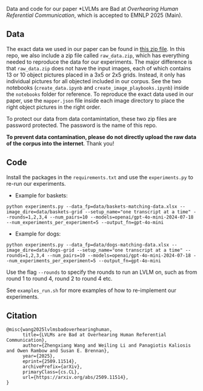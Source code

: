 Data and code for our paper *LVLMs are Bad at *Overhearing Human Referential Communication*, which is accepted to EMNLP 2025 (Main).



## Data

The exact data we used in our paper can be found in [this zip file](https://drive.google.com/file/d/1QX-MkVekARrVszltc7dzqcYc4fFAbFEf/view?usp=sharing). In this repo, we also include a zip file called `raw_data.zip`, which has everything needed to reproduce the data for our experiments. The major difference is that `raw_data.zip` does not have the input images, each of which contains 13 or 10 object pictures placed in a 3x5 or 2x5 grids. Instead, it only has individual pictures for all objected included in our corpus. See the two notebooks (`create_data.ipynb` and `create_image_playbooks.ipynb`) inside the `notebooks` folder for reference. To reproduce the exact data used in our paper, use the `mapper.json` file inside each image directory to place the right object pictures in the right order.

To protect our data from data contamintation, these two zip files are password protected. The password is the name of this repo. 

**To prevent data contamination, please do not directly upload the raw data of the corpus into the internet**. Thank you!



## Code

Install the packages in the `requirements.txt` and use the `experiments.py` to re-run our experiments. 

- Example for baskets:

```
python experiments.py --data_fp=data/baskets-matching-data.xlsx --image_dire=data/baskets-grid --setup_name="one transcript at a time" --rounds=1,2,3,4 --num_pairs=10 --models=openai/gpt-4o-mini-2024-07-18 --num_experiments_per_experiment=5 --output_fn=gpt-4o-mini
```

- Example for dogs:

```
python experiments.py --data_fp=data/dogs-matching-data.xlsx --image_dire=data/dogs-grid --setup_name="one transcript at a time" --rounds=1,2,3,4 --num_pairs=10 --models=openai/gpt-4o-mini-2024-07-18 --num_experiments_per_experiment=5 --output_fn=gpt-4o-mini
```

Use the flag `--rounds` to specify the rounds to run an LVLM on, such as from round 1 to round 4, round 2 to round 4 etc. 

See `examples_run.sh` for more examples of how to re-implement our experiments. 



## Citation 

```
@misc{wang2025lvlmsbadoverhearinghuman,
      title={LVLMs are Bad at Overhearing Human Referential Communication}, 
      author={Zhengxiang Wang and Weiling Li and Panagiotis Kaliosis and Owen Rambow and Susan E. Brennan},
      year={2025},
      eprint={2509.11514},
      archivePrefix={arXiv},
      primaryClass={cs.CL},
      url={https://arxiv.org/abs/2509.11514}, 
}
```

